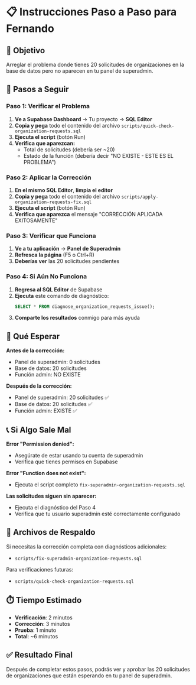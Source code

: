 # 📋 Instrucciones Paso a Paso para Fernando

## 🎯 Objetivo
Arreglar el problema donde tienes 20 solicitudes de organizaciones en la base de datos pero no aparecen en tu panel de superadmin.

## 📝 Pasos a Seguir

### Paso 1: Verificar el Problema
1. **Ve a Supabase Dashboard** → Tu proyecto → **SQL Editor**
2. **Copia y pega** todo el contenido del archivo `scripts/quick-check-organization-requests.sql`
3. **Ejecuta el script** (botón Run)
4. **Verifica que aparezcan:**
   - Total de solicitudes (debería ser ~20)
   - Estado de la función (debería decir "NO EXISTE - ESTE ES EL PROBLEMA")

### Paso 2: Aplicar la Corrección
1. **En el mismo SQL Editor**, **limpia el editor**
2. **Copia y pega** todo el contenido del archivo `scripts/apply-organization-requests-fix.sql`
3. **Ejecuta el script** (botón Run)
4. **Verifica que aparezca** el mensaje "CORRECCIÓN APLICADA EXITOSAMENTE"

### Paso 3: Verificar que Funciona
1. **Ve a tu aplicación** → **Panel de Superadmin** 
2. **Refresca la página** (F5 o Ctrl+R)
3. **Deberías ver** las 20 solicitudes pendientes

### Paso 4: Si Aún No Funciona
1. **Regresa al SQL Editor** de Supabase
2. **Ejecuta** este comando de diagnóstico:
   ```sql
   SELECT * FROM diagnose_organization_requests_issue();
   ```
3. **Comparte los resultados** conmigo para más ayuda

## 🚨 Qué Esperar

**Antes de la corrección:**
- Panel de superadmin: 0 solicitudes
- Base de datos: 20 solicitudes
- Función admin: NO EXISTE

**Después de la corrección:**
- Panel de superadmin: 20 solicitudes ✅
- Base de datos: 20 solicitudes ✅ 
- Función admin: EXISTE ✅

## 📞 Si Algo Sale Mal

**Error "Permission denied":**
- Asegúrate de estar usando tu cuenta de superadmin
- Verifica que tienes permisos en Supabase

**Error "Function does not exist":**
- Ejecuta el script completo `fix-superadmin-organization-requests.sql`

**Las solicitudes siguen sin aparecer:**
- Ejecuta el diagnóstico del Paso 4
- Verifica que tu usuario superadmin esté correctamente configurado

## 🔧 Archivos de Respaldo

Si necesitas la corrección completa con diagnósticos adicionales:
- `scripts/fix-superadmin-organization-requests.sql`

Para verificaciones futuras:
- `scripts/quick-check-organization-requests.sql`

## ⏱️ Tiempo Estimado
- **Verificación**: 2 minutos
- **Corrección**: 3 minutos  
- **Prueba**: 1 minuto
- **Total**: ~6 minutos

## ✅ Resultado Final
Después de completar estos pasos, podrás ver y aprobar las 20 solicitudes de organizaciones que están esperando en tu panel de superadmin. 